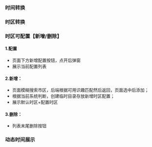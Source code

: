 ### 时间转换

### 时区转换

### 时区可配置【新增/删除】
#### 1.配置
* 页面下方新增配置按钮，点开后弹窗
* 展示当前配置列表
#### 2.新增：  
* 页面模糊搜索市区，后端根据可用识趣匹配然后返回，页面选中后添加；
* 根据当前系统判断，创建临时目录存放新增时区配置；
* 展示默认时区+配置时区
#### 3.删除：
* 列表末尾删除按钮

### 动态时间展示
